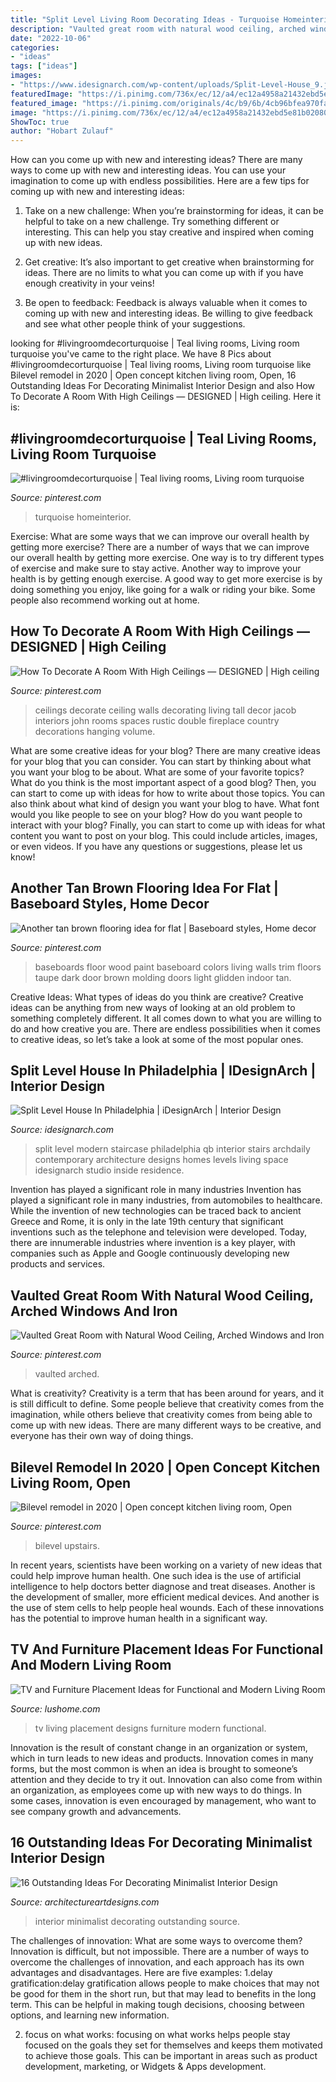 ```yaml
---
title: "Split Level Living Room Decorating Ideas - Turquoise Homeinterior"
description: "Vaulted great room with natural wood ceiling, arched windows and iron"
date: "2022-10-06"
categories:
- "ideas"
tags: ["ideas"]
images:
- "https://www.idesignarch.com/wp-content/uploads/Split-Level-House_9.jpg"
featuredImage: "https://i.pinimg.com/736x/ec/12/a4/ec12a4958a21432ebd5e81b020805606.jpg"
featured_image: "https://i.pinimg.com/originals/4c/b9/6b/4cb96bfea970fa9e5072446a40a112c6.jpg"
image: "https://i.pinimg.com/736x/ec/12/a4/ec12a4958a21432ebd5e81b020805606.jpg"
ShowToc: true
author: "Hobart Zulauf"
---
```



How can you come up with new and interesting ideas?
There are many ways to come up with new and interesting ideas. You can use your imagination to come up with endless possibilities. Here are a few tips for coming up with new and interesting ideas:
1. Take on a new challenge: When you’re brainstorming for ideas, it can be helpful to take on a new challenge. Try something different or interesting. This can help you stay creative and inspired when coming up with new ideas.

2. Get creative: It’s also important to get creative when brainstorming for ideas. There are no limits to what you can come up with if you have enough creativity in your veins!

3. Be open to feedback: Feedback is always valuable when it comes to coming up with new and interesting ideas. Be willing to give feedback and see what other people think of your suggestions.

	

		
looking for #livingroomdecorturquoise | Teal living rooms, Living room turquoise you've came to the right place. We have 8 Pics about #livingroomdecorturquoise | Teal living rooms, Living room turquoise like Bilevel remodel in 2020 | Open concept kitchen living room, Open, 16 Outstanding Ideas For Decorating Minimalist Interior Design and also How To Decorate A Room With High Ceilings — DESIGNED | High ceiling. Here it is:
		
    
## #livingroomdecorturquoise | Teal Living Rooms, Living Room Turquoise

<img loading=lazy src="https://i.pinimg.com/736x/ec/12/a4/ec12a4958a21432ebd5e81b020805606.jpg" onerror="this.onerror=null;this.src='https://tse1.mm.bing.net/th?id=OIP.ToBQ1pgoOskxW3vtCyVaSQHaJ3&amp;pid=15.1';" alt="#livingroomdecorturquoise | Teal living rooms, Living room turquoise">

_Source: pinterest.com_

>turquoise homeinterior. 

	

Exercise: What are some ways that we can improve our overall health by getting more exercise?
There are a number of ways that we can improve our overall health by getting more exercise. One way is to try different types of exercise and make sure to stay active. Another way to improve your health is by getting enough exercise. A good way to get more exercise is by doing something you enjoy, like going for a walk or riding your bike. Some people also recommend working out at home.

    
## How To Decorate A Room With High Ceilings — DESIGNED | High Ceiling

<img loading=lazy src="https://i.pinimg.com/736x/17/0e/42/170e42cce8d92a2d5226859edb749551--high-ceiling-decorating-decorating-tall-walls.jpg" onerror="this.onerror=null;this.src='https://tse1.mm.bing.net/th?id=OIP.uW3r61HlAvjWHk2z_Mp3EgHaLH&amp;pid=15.1';" alt="How To Decorate A Room With High Ceilings — DESIGNED | High ceiling">

_Source: pinterest.com_

>ceilings decorate ceiling walls decorating living tall decor jacob interiors john rooms spaces rustic double fireplace country decorations hanging volume. 

	

What are some creative ideas for your blog?
There are many creative ideas for your blog that you can consider. You can start by thinking about what you want your blog to be about. What are some of your favorite topics? What do you think is the most important aspect of a good blog? Then, you can start to come up with ideas for how to write about those topics. You can also think about what kind of design you want your blog to have. What font would you like people to see on your blog? How do you want people to interact with your blog? Finally, you can start to come up with ideas for what content you want to post on your blog. This could include articles, images, or even videos. If you have any questions or suggestions, please let us know!

    
## Another Tan Brown Flooring Idea For Flat | Baseboard Styles, Home Decor

<img loading=lazy src="https://i.pinimg.com/originals/4c/b9/6b/4cb96bfea970fa9e5072446a40a112c6.jpg" onerror="this.onerror=null;this.src='https://tse1.mm.bing.net/th?id=OIP.omq7pUaNYa1_r1o1O0x6egHaLI&amp;pid=15.1';" alt="Another tan brown flooring idea for flat | Baseboard styles, Home decor">

_Source: pinterest.com_

>baseboards floor wood paint baseboard colors living walls trim floors taupe dark door brown molding doors light glidden indoor tan. 

	

Creative Ideas: What types of ideas do you think are creative?
Creative ideas can be anything from new ways of looking at an old problem to something completely different. It all comes down to what you are willing to do and how creative you are. There are endless possibilities when it comes to creative ideas, so let’s take a look at some of the most popular ones.

    
## Split Level House In Philadelphia | IDesignArch | Interior Design

<img loading=lazy src="https://www.idesignarch.com/wp-content/uploads/Split-Level-House_9.jpg" onerror="this.onerror=null;this.src='https://tse4.mm.bing.net/th?id=OIP.hosxgpO3cxOY8AN4FRjYLAHaJ4&amp;pid=15.1';" alt="Split Level House In Philadelphia | iDesignArch | Interior Design">

_Source: idesignarch.com_

>split level modern staircase philadelphia qb interior stairs archdaily contemporary architecture designs homes levels living space idesignarch studio inside residence. 

	

Invention has played a significant role in many industries
Invention has played a significant role in many industries, from automobiles to healthcare. While the invention of new technologies can be traced back to ancient Greece and Rome, it is only in the late 19th century that significant inventions such as the telephone and television were developed. Today, there are innumerable industries where invention is a key player, with companies such as Apple and Google continuously developing new products and services.

    
## Vaulted Great Room With Natural Wood Ceiling, Arched Windows And Iron

<img loading=lazy src="https://i.pinimg.com/736x/f9/aa/7d/f9aa7db298611d248e59df23de28a855.jpg" onerror="this.onerror=null;this.src='https://tse1.mm.bing.net/th?id=OIP.tgSn21kd1EBNYbPmXTKbzAHaLI&amp;pid=15.1';" alt="Vaulted Great Room with Natural Wood Ceiling, Arched Windows and Iron">

_Source: pinterest.com_

>vaulted arched. 

	

What is creativity?
Creativity is a term that has been around for years, and it is still difficult to define. Some people believe that creativity comes from the imagination, while others believe that creativity comes from being able to come up with new ideas. There are many different ways to be creative, and everyone has their own way of doing things.

    
## Bilevel Remodel In 2020 | Open Concept Kitchen Living Room, Open

<img loading=lazy src="https://i.pinimg.com/736x/c5/f1/17/c5f1174406c7e90c3eb86a0fee84ea54.jpg" onerror="this.onerror=null;this.src='https://tse2.mm.bing.net/th?id=OIP.M-tGNyx0P51FwxaZNUncmAHaHa&amp;pid=15.1';" alt="Bilevel remodel in 2020 | Open concept kitchen living room, Open">

_Source: pinterest.com_

>bilevel upstairs. 

	

In recent years, scientists have been working on a variety of new ideas that could help improve human health. One such idea is the use of artificial intelligence to help doctors better diagnose and treat diseases. Another is the development of smaller, more efficient medical devices. And another is the use of stem cells to help people heal wounds. Each of these innovations has the potential to improve human health in a significant way.

    
## TV And Furniture Placement Ideas For Functional And Modern Living Room

<img loading=lazy src="https://www.lushome.com/wp-content/uploads/2016/03/modern-living-room-designs-tv-placement-ideas-19.jpg" onerror="this.onerror=null;this.src='https://tse2.mm.bing.net/th?id=OIP.kAEh3RgZC0p7QTxIZRpMRgHaE7&amp;pid=15.1';" alt="TV and Furniture Placement Ideas for Functional and Modern Living Room">

_Source: lushome.com_

>tv living placement designs furniture modern functional. 

	

Innovation is the result of constant change in an organization or system, which in turn leads to new ideas and products. Innovation comes in many forms, but the most common is when an idea is brought to someone’s attention and they decide to try it out. Innovation can also come from within an organization, as employees come up with new ways to do things. In some cases, innovation is even encouraged by management, who want to see company growth and advancements.

    
## 16 Outstanding Ideas For Decorating Minimalist Interior Design

<img loading=lazy src="https://www.architectureartdesigns.com/wp-content/uploads/2017/03/11-18-630x473.jpg" onerror="this.onerror=null;this.src='https://tse2.mm.bing.net/th?id=OIP.lBPQ3XltCa-_YuzPWHiq1wHaFj&amp;pid=15.1';" alt="16 Outstanding Ideas For Decorating Minimalist Interior Design">

_Source: architectureartdesigns.com_

>interior minimalist decorating outstanding source. 

	

The challenges of innovation: What are some ways to overcome them?
Innovation is difficult, but not impossible. There are a number of ways to overcome the challenges of innovation, and each approach has its own advantages and disadvantages. Here are five examples:
1.delay gratification:delay gratification allows people to make choices that may not be good for them in the short run, but that may lead to benefits in the long term. This can be helpful in making tough decisions, choosing between options, and learning new information.

2. focus on what works: focusing on what works helps people stay focused on the goals they set for themselves and keeps them motivated to achieve those goals. This can be important in areas such as product development, marketing, or Widgets & Apps development.


